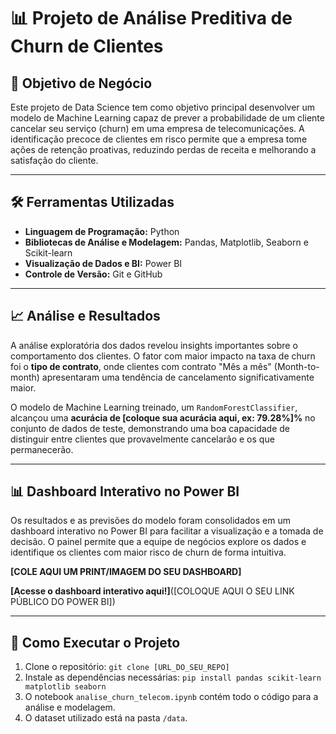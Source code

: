 # 📊 Projeto de Análise Preditiva de Churn de Clientes

## 🎯 Objetivo de Negócio
Este projeto de Data Science tem como objetivo principal desenvolver um modelo de Machine Learning capaz de prever a probabilidade de um cliente cancelar seu serviço (churn) em uma empresa de telecomunicações. A identificação precoce de clientes em risco permite que a empresa tome ações de retenção proativas, reduzindo perdas de receita e melhorando a satisfação do cliente.

---

## 🛠️ Ferramentas Utilizadas
* **Linguagem de Programação:** Python
* **Bibliotecas de Análise e Modelagem:** Pandas, Matplotlib, Seaborn e Scikit-learn
* **Visualização de Dados e BI:** Power BI
* **Controle de Versão:** Git e GitHub

---

## 📈 Análise e Resultados
A análise exploratória dos dados revelou insights importantes sobre o comportamento dos clientes. O fator com maior impacto na taxa de churn foi o **tipo de contrato**, onde clientes com contrato "Mês a mês" (Month-to-month) apresentaram uma tendência de cancelamento significativamente maior.

O modelo de Machine Learning treinado, um `RandomForestClassifier`, alcançou uma **acurácia de [coloque sua acurácia aqui, ex: 79.28%]%** no conjunto de dados de teste, demonstrando uma boa capacidade de distinguir entre clientes que provavelmente cancelarão e os que permanecerão.

---

## 📊 Dashboard Interativo no Power BI
Os resultados e as previsões do modelo foram consolidados em um dashboard interativo no Power BI para facilitar a visualização e a tomada de decisão. O painel permite que a equipe de negócios explore os dados e identifique os clientes com maior risco de churn de forma intuitiva.

**[COLE AQUI UM PRINT/IMAGEM DO SEU DASHBOARD]**

**[Acesse o dashboard interativo aqui!]**([COLOQUE AQUI O SEU LINK PÚBLICO DO POWER BI])

---

## 🚀 Como Executar o Projeto
1. Clone o repositório: `git clone [URL_DO_SEU_REPO]`
2. Instale as dependências necessárias: `pip install pandas scikit-learn matplotlib seaborn`
3. O notebook `analise_churn_telecom.ipynb` contém todo o código para a análise e modelagem.
4. O dataset utilizado está na pasta `/data`.

